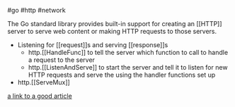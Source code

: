 #go #http #network 

The Go standard library provides built-in support for creating an [[HTTP]] server to serve web content or making HTTP requests to those servers.

- Listening for [[request]]s and serving [[response]]s
	- http.[[HandleFunc]] to tell the server which function to call to handle a request to the server
	- http.[[ListenAndServe]] to start the server and tell it to listen for new HTTP requests and serve the using the handler functions set up
- http.[[ServeMux]]

[a link to a good article](https://www.digitalocean.com/community/tutorials/how-to-make-an-http-server-in-go)
